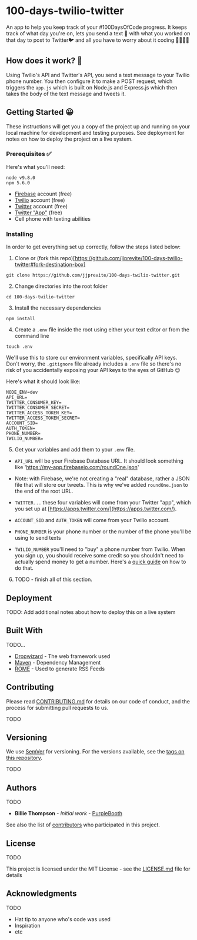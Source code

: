 # 100-days-twilio-twitter
An app to help you keep track of your #100DaysOfCode progress. It keeps track of what day you're on, lets you send a text 📱 with what you worked on that day to post to Twitter🐦 and all you have to worry about it coding 🕺🏻💃🏻

## How does it work? 🤔
Using Twilio's API and Twitter's API, you send a text message to your Twilio phone number. You then configure it to make a POST request, which triggers the `app.js` which is built on Node.js and Express.js which then takes the body of the text message and tweets it. 

## Getting Started 😀

These instructions will get you a copy of the project up and running on your local machine for development and testing purposes. See deployment for notes on how to deploy the project on a live system.

### Prerequisites ✅

Here's what you'll need: 

```
node v9.8.0
npm 5.6.0
```

- [Firebase](https://firebase.google.com/) account (free)
- [Twilio](https://www.twilio.com/try-twilio) account (free)
- [Twitter](https://twitter.com/signup?lang=en) account (free)
- [Twitter "App"](https://apps.twitter.com/) (free)
- Cell phone with texting abilities 

### Installing

In order to get everything set up correctly, follow the steps listed below: 

1. Clone or (fork this repo)[https://github.com/jjprevite/100-days-twilio-twitter#fork-destination-box]

```
git clone https://github.com/jjprevite/100-days-twilio-twitter.git
```

2. Change directories into the root folder

```
cd 100-days-twilio-twitter
```

3. Install the necessary dependencies

```
npm install

```
4. Create a `.env` file inside the root using either your text editor or from the command line

```
touch .env
```

We'll use this to store our environment variables, specifically API keys. Don't worry, the `.gitignore` file already includes a `.env` file so there's no risk of you accidentally exposing your API keys to the eyes of GitHub 😉

Here's what it should look like: 

```
NODE_ENV=dev
API_URL=
TWITTER_CONSUMER_KEY=
TWITTER_CONSUMER_SECRET=
TWITTER_ACCESS_TOKEN_KEY=
TWITTER_ACCESS_TOKEN_SECRET=
ACCOUNT_SID=
AUTH_TOKEN=
PHONE_NUMBER=
TWILIO_NUMBER=
```

5. Get your variables and add them to your `.env` file. 

- `API_URL` will be your Firebase Database URL. It should look something like 'https://my-app.firebaseio.com/roundOne.json'
* Note: with Firebase, we're not creating a "real" database, rather a JSON file that will store our tweets. This is why we've added `roundOne.json` to the end of the root URL.

- `TWITTER...` these four variables will come from your Twitter "app", which you set up at [https://apps.twitter.com/](https://apps.twitter.com/). 

- `ACCOUNT_SID` and `AUTH_TOKEN` will come from your Twilio account.

- `PHONE_NUMBER` is your phone number or the number of the phone you'll be using to send texts

- `TWILIO_NUMBER` you'll need to "buy" a phone number from Twilio. When you sign up, you should receive some credit so you shouldn't need to actually spend money to get a number. Here's a [quick guide](https://support.twilio.com/hc/en-us/articles/223135247-How-to-Search-for-and-Purchase-Twilio-Phone-Numbers-from-Console) on how to do that.

6. TODO - finish all of this section.

## Deployment

TODO: Add additional notes about how to deploy this on a live system

## Built With

TODO...
* [Dropwizard](http://www.dropwizard.io/1.0.2/docs/) - The web framework used
* [Maven](https://maven.apache.org/) - Dependency Management
* [ROME](https://rometools.github.io/rome/) - Used to generate RSS Feeds

## Contributing

Please read [CONTRIBUTING.md](https://gist.github.com/PurpleBooth/b24679402957c63ec426) for details on our code of conduct, and the process for submitting pull requests to us.

TODO 

## Versioning

We use [SemVer](http://semver.org/) for versioning. For the versions available, see the [tags on this repository](https://github.com/your/project/tags). 

TODO

## Authors

TODO

* **Billie Thompson** - *Initial work* - [PurpleBooth](https://github.com/PurpleBooth)

See also the list of [contributors](https://github.com/your/project/contributors) who participated in this project.

## License

TODO

This project is licensed under the MIT License - see the [LICENSE.md](LICENSE.md) file for details

## Acknowledgments

TODO 

* Hat tip to anyone who's code was used
* Inspiration
* etc
